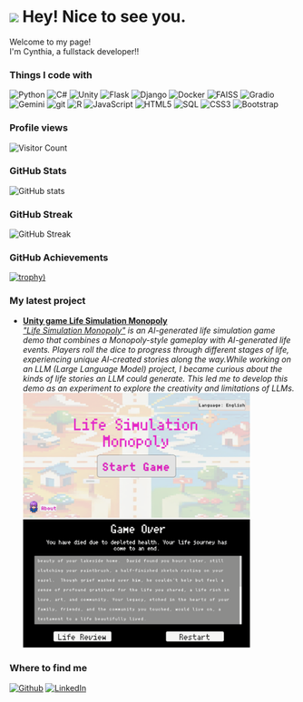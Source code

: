 <h1><img src="https://slackmojis.com/emojis/60881-meow_attention/download" width="30"/> Hey! Nice to see you.</h1>

<p>Welcome to my page! </br> I'm Cynthia, a fullstack developer!!</p>

<h3>Things I code with</h3>

<p>
  <img alt="Python" src="https://img.shields.io/badge/Python-3776AB?style=flat-square&logo=python&logoColor=white" />
  <img alt="C#" src="https://img.shields.io/badge/C%23-239120?style=flat-square&logo=c-sharp&logoColor=white" />
  <img alt="Unity" src="https://img.shields.io/badge/Unity-000000?style=flat-square&logo=unity&logoColor=white" />
  <img alt="Flask" src="https://img.shields.io/badge/Flask-000000?style=flat-square&logo=flask&logoColor=white" />
  <img alt="Django" src="https://img.shields.io/badge/Django-092E20?style=flat-square&logo=django&logoColor=white" />
  <img alt="Docker" src="https://img.shields.io/badge/Docker-2496ED?style=flat-square&logo=docker&logoColor=white" />
  <img alt="FAISS" src="https://img.shields.io/badge/FAISS-0052CC?style=flat-square&logo=apache&logoColor=white" />
  <img alt="Gradio" src="https://img.shields.io/badge/Gradio-FF6F00?style=flat-square&logo=google&logoColor=white" />
  <img alt="Gemini" src="https://img.shields.io/badge/Gemini-4285F4?style=flat-square&logo=google&logoColor=white" />
  <img alt="git" src="https://img.shields.io/badge/-Git-F05032?style=flat-square&logo=git&logoColor=white" />
  <img alt="R" src="https://img.shields.io/badge/R-276DC3?style=flat-square&logo=r&logoColor=white" />
  <img alt="JavaScript" src="https://img.shields.io/badge/JavaScript-F7DF1E?style=flat-square&logo=javascript&logoColor=black" />
  <img alt="HTML5" src="https://img.shields.io/badge/HTML5-E34F26?style=flat-square&logo=html5&logoColor=white" />
  <img alt="SQL" src="https://img.shields.io/badge/SQL-4479A1?style=flat-square&logo=mysql&logoColor=white" />
  <img alt="CSS3" src="https://img.shields.io/badge/CSS3-1572B6?style=flat-square&logo=css3&logoColor=white" />
  <img alt="Bootstrap" src="https://img.shields.io/badge/Bootstrap-7952B3?style=flat-square&logo=bootstrap&logoColor=white" />
</p>

<h3>Profile views</h3>

![Visitor Count](https://profile-counter.glitch.me/{Cynthiachen2023}/count.svg)


<h3>GitHub Stats </h3>

![GitHub stats](https://github-readme-stats.vercel.app/api?username=Cynthiachen2023&show_icons=true&theme=tokyonight)


<h3>GitHub Streak</h3>

![GitHub Streak](https://github-readme-streak-stats.herokuapp.com/?user=Cynthiachen2023&theme=tokyonight)

<h3>GitHub Achievements</h3>

[![trophy](https://github-profile-trophy.vercel.app/?username=Cynthiachen2023&theme=tokyonight&column=3&title=Issues,PullRequest,Experience))](https://github.com/ryo-ma/github-profile-trophy)


<h3>My latest project</h3>


<ul>
  <li><a href="https://github.com/Cynthiachen2023/Life-Simulation-Monopoly"><b>Unity game Life Simulation Monopoly</b></a><br/><i> <a href="https://cynthiachen2023.itch.io/life-simulation-monopoly">"Life Simulation Monopoly"</a> is an AI-generated life simulation game demo that combines a Monopoly-style gameplay with AI-generated life events. Players roll the dice to progress through different stages of life, experiencing unique AI-created stories along the way.While working on an LLM (Large Language Model) project, I became curious about the kinds of life stories an LLM could generate. This led me to develop this demo as an experiment to explore the creativity and limitations of LLMs. </i></li>
  <img alt=coverpage src=img/3315143657a4ab77856d15327a11314.png width="400">
  <img alt=coverpage src=img/9a7458e0c6bca6e37a62783ee7b22d7.png width="400">
</ul>

<h3>Where to find me</h3>
<p><a href="https://github.com/Cynthiachen2023" target="_blank"><img alt="Github" src="https://img.shields.io/badge/GitHub-%2312100E.svg?&style=for-the-badge&logo=Github&logoColor=white" /></a> <a href="https://www.linkedin.com/in/cynthiachen2023/" target="_blank"><img alt="LinkedIn" src="https://img.shields.io/badge/linkedin-%230077B5.svg?&style=for-the-badge&logo=linkedin&logoColor=white" />
</p>



